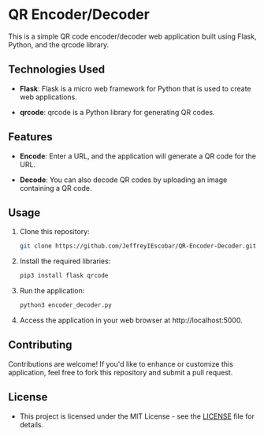 # QR Encoder/Decoder

This is a simple QR code encoder/decoder web application built using Flask, Python, and the qrcode library.

## Technologies Used

- **Flask**: Flask is a micro web framework for Python that is used to create web applications.

- **qrcode**: qrcode is a Python library for generating QR codes.

## Features

- **Encode**: Enter a URL, and the application will generate a QR code for the URL.

- **Decode**: You can also decode QR codes by uploading an image containing a QR code.

## Usage

1. Clone this repository:

   ```bash
   git clone https://github.com/JeffreyIEscobar/QR-Encoder-Decoder.git

2. Install the required libraries:

   ```bash
   pip3 install flask qrcode

3. Run the application:   

   ```bash
   python3 encoder_decoder.py
   
4. Access the application in your web browser at http://localhost:5000.

## Contributing

Contributions are welcome! If you'd like to enhance or customize this application, feel free to fork this repository and submit a pull request.

## License

- This project is licensed under the MIT License - see the [LICENSE](LICENSE) file for details.



